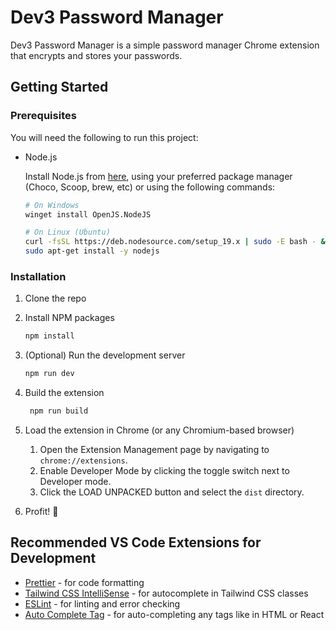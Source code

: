 # Dev3 Password Manager

Dev3 Password Manager is a simple password manager Chrome extension that encrypts and stores your passwords.

## Getting Started

### Prerequisites

You will need the following to run this project:

- Node.js

  Install Node.js from [here](https://nodejs.org/en/download/), using your preferred package manager (Choco, Scoop, brew, etc) or using the following commands:

  ```sh
  # On Windows
  winget install OpenJS.NodeJS

  # On Linux (Ubuntu)
  curl -fsSL https://deb.nodesource.com/setup_19.x | sudo -E bash - &&\
  sudo apt-get install -y nodejs
  ```

### Installation

1. Clone the repo

2. Install NPM packages

   ```sh
   npm install
   ```

3. (Optional) Run the development server

   ```sh
   npm run dev
   ```

4. Build the extension

   ```sh
    npm run build
   ```

5. Load the extension in Chrome (or any Chromium-based browser)

   1. Open the Extension Management page by navigating to `chrome://extensions`.
   2. Enable Developer Mode by clicking the toggle switch next to Developer mode.
   3. Click the LOAD UNPACKED button and select the `dist` directory.

6. Profit! :tada:

## Recommended VS Code Extensions for Development

- [Prettier](https://marketplace.visualstudio.com/items?itemName=esbenp.prettier-vscode) - for code formatting
- [Tailwind CSS IntelliSense](https://marketplace.visualstudio.com/items?itemName=bradlc.vscode-tailwindcss) - for autocomplete in Tailwind CSS classes
- [ESLint](https://marketplace.visualstudio.com/items?itemName=dbaeumer.vscode-eslint) - for linting and error checking
- [Auto Complete Tag](https://marketplace.visualstudio.com/items?itemName=formulahendry.auto-complete-tag) - for auto-completing any tags like in HTML or React
